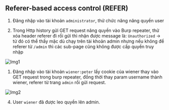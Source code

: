 ## Referer-based access control (REFER)

1. Đăng nhập vào tài khoản ``administrator``, thử chức năng nâng quyền user
 
2. Trong Http history gửi GET request nâng quyền vào Burp repeater, thử xóa header referer đi rồi gửi thì nhận được message là: ``Unauthorized`` -> từ đó có thể thấy mặc dù chạy trên tài khoản admin nhưng nếu không để referer từ ``/admin`` thì các sub-page cũng không được cấp quyền truy nhập

![Img1](\assets/../img/without_ref_header.png)

1. Đăng nhập vào tài khoản ``wiener:peter`` lấy cookie của wiener thay vào GET request trong burp repeater, đồng thời thay param username thành wiener, referer từ trang ``admin`` rồi gửi request.

![Img2](\assets/../img/modify_request.png)

4. User ``wiener`` đã được leo quyền lên admin.